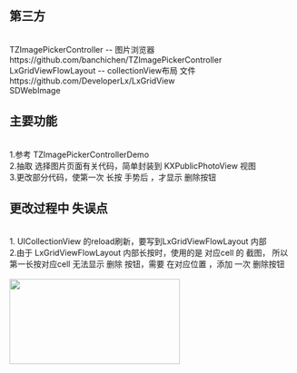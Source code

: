 ## 第三方
<br>
 TZImagePickerController   --  图片浏览器
<br>
https://github.com/banchichen/TZImagePickerController
<br>
LxGridViewFlowLayout   -- collectionView布局 文件
<br>
https://github.com/DeveloperLx/LxGridView
<br>
SDWebImage
<br>

## 主要功能
<br>
1.参考 TZImagePickerControllerDemo
<br>
2.抽取 选择图片页面有关代码，简单封装到 KXPublicPhotoView 视图
<br>
3.更改部分代码，使第一次 长按 手势后 ，才显示 删除按钮
<br>

## 更改过程中 失误点
<br>
1. UICollectionView 的reload刷新，要写到LxGridViewFlowLayout 内部
<br>
2.由于 LxGridViewFlowLayout  内部长按时，使用的是 对应cell 的 截图，
所以第一长按对应cell 无法显示 删除 按钮，需要 在对应位置 ，添加 一次 删除按钮
<br>
<br>
<img src="https://github.com/KongXiangX/KXPublicStatus/blob/master/展示.gif)" width=300 height=150 />
<br>

